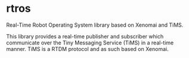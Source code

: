 rtros
=====

Real-Time Robot Operating System library based on Xenomai and TiMS.

This library provides a real-time publisher and subscriber which communicate over the Tiny Messaging Service (TiMS) in a real-time manner. TiMS is a RTDM protocol and as such based on Xenomai.
